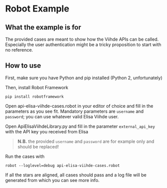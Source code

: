 # Robot Example
## What the example is for
The provided cases are meant to show how the Viihde APIs can be called.
Especially the user authentication might be a tricky proposition to start with no reference.

## How to use
First, make sure you have Python and pip installed (Python 2, unfortunately)

Then, install Robot Framework
```shell
pip install robotframework
```
Open api-elisa-viihde-cases.robot in your editor of choice and fill in the parameters as you see fit.
Mandatory parameters are `username` and `password`; you can use whatever valid Elisa Viihde user.

Open ApiElisaViihdeLibrary.py and fill in the parameter `external_api_key` with the API key you received from Elisa

> **N.B.** the provided `username` and `password` are for example only and should be replaced!

Run the cases with
```shell
robot --loglevel=debug api-elisa-viihde-cases.robot
```
If all the stars are aligned, all cases should pass and a log file will be generated from which you can see more info.
